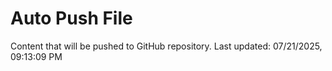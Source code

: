 # Auto Push File

Content that will be pushed to GitHub repository.
Last updated: 07/21/2025, 09:13:09 PM